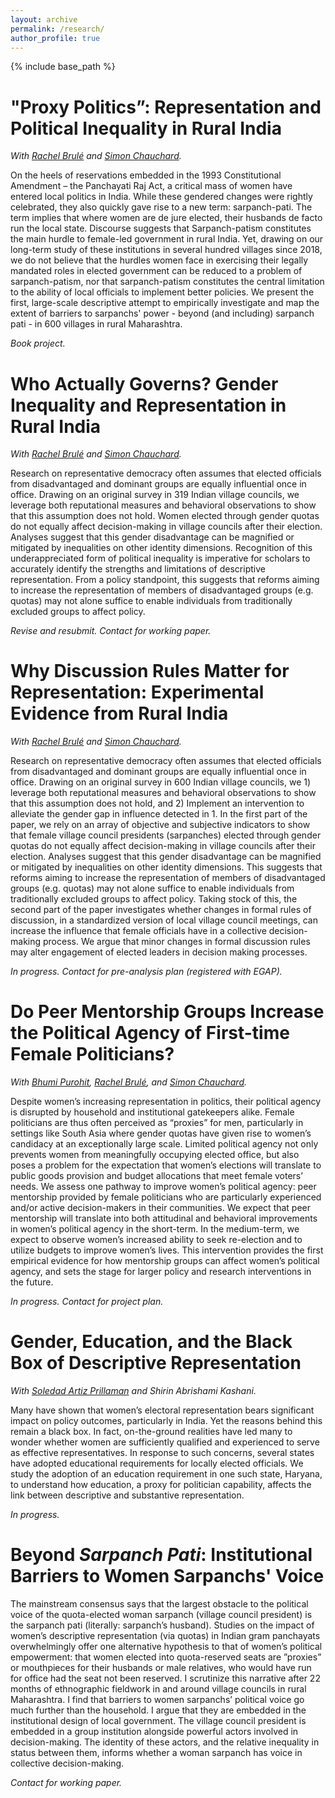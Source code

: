 ```yaml
---
layout: archive
permalink: /research/
author_profile: true
---
```

{% include base_path %}

"Proxy Politics”: Representation and Political Inequality in Rural India
======

_With [Rachel Brulé](https://rachelbrule.com/) and [Simon Chauchard](https://www.simonchauchard.com/)._

On the heels of reservations embedded in the 1993 Constitutional Amendment – the Panchayati Raj Act, a critical mass of women have entered local politics in India. While these gendered changes were rightly celebrated, they also quickly gave rise to a new term: sarpanch-pati. The term implies that where women are de jure elected, their husbands de facto run the local state. Discourse suggests that Sarpanch-patism constitutes the main hurdle to female-led government in rural India. Yet, drawing on our long-term study of these institutions in several hundred villages since 2018, we do not believe that the hurdles women face in
exercising their legally mandated roles in elected government can be reduced to a problem of sarpanch-patism, nor that sarpanch-patism constitutes the central limitation to the ability of local officials to implement better policies. We present the first, large-scale descriptive attempt to empirically investigate and map the extent of barriers to sarpanchs' power - beyond (and including) sarpanch pati - in 600 villages in rural Maharashtra.

_Book project._

Who Actually Governs? Gender Inequality and Representation in Rural India
======

_With [Rachel Brulé](https://rachelbrule.com/) and [Simon Chauchard](https://www.simonchauchard.com/)._

Research on representative democracy often assumes that elected officials from disadvantaged and dominant groups are equally influential once in office. Drawing on an original survey in 319 Indian village councils, we leverage both reputational measures and behavioral observations to show that this assumption does not hold. Women elected through gender quotas do not equally affect decision-making in village councils after their election. Analyses suggest that this gender disadvantage can be magnified or mitigated by inequalities on other identity dimensions. Recognition of this underappreciated form of political inequality is imperative for scholars to accurately identify the strengths and limitations of descriptive representation. From a policy standpoint, this suggests that reforms aiming to increase the representation of members of disadvantaged groups (e.g. quotas) may not alone suffice to enable individuals from traditionally excluded groups to affect policy. 

_Revise and resubmit. Contact for working paper._

Why Discussion Rules Matter for Representation: Experimental Evidence from Rural India
======

_With [Rachel Brulé](https://rachelbrule.com/) and [Simon Chauchard](https://www.simonchauchard.com/)._

Research on representative democracy often assumes that elected officials from disadvantaged and dominant groups are equally influential once in office. Drawing on an original survey in 600 Indian village councils, we 1) leverage both reputational measures and behavioral observations to show that this assumption does not hold, and 2) Implement an intervention to alleviate the gender gap in influence detected in 1. In the first part of the paper, we rely on an array of objective and subjective indicators to show that female village council presidents (sarpanches) elected through gender quotas do not equally affect decision-making in village councils after their election. Analyses suggest that this gender disadvantage can be magnified or mitigated by inequalities on other identity dimensions. This suggests that reforms aiming to increase the representation of members of disadvantaged groups (e.g. quotas) may not alone suffice to enable individuals from traditionally excluded groups to affect policy. Taking stock of this, the second part of the paper investigates whether changes in formal rules of discussion, in a standardized version of local village council meetings, can increase the influence that female officials have in a collective decision-making process. We argue that minor changes in formal discussion rules may alter engagement of elected leaders in decision making processes.

_In progress. Contact for pre-analysis plan (registered with EGAP)._


Do Peer Mentorship Groups Increase the Political Agency of First-time Female Politicians?
======

_With [Bhumi Purohit](https://www.bhumipurohit.com/), [Rachel Brulé](https://rachelbrule.com), and [Simon Chauchard](https://www.simonchauchard.com/)._

Despite women’s increasing representation in politics, their political agency is disrupted by household and institutional gatekeepers alike. Female politicians are thus often perceived as “proxies” for men, particularly in settings like South Asia where gender quotas have given rise to women’s candidacy at an exceptionally large scale. Limited political agency not only prevents women from meaningfully occupying elected office, but also poses a problem for the  expectation that women’s elections will translate to public goods provision and budget allocations that meet female voters’ needs. We assess one pathway to improve women’s political agency: peer mentorship provided by female politicians who are particularly experienced and/or active decision-makers in their communities. We expect that peer mentorship will translate into both attitudinal and behavioral improvements in women’s political agency in the short-term. In the medium-term, we expect to observe women’s increased ability to seek re-election and to utilize budgets to improve women’s lives. This intervention provides the first empirical evidence for how mentorship groups can affect women’s political agency, and sets the stage for larger policy and research interventions in the future.

_In progress. Contact for project plan._

Gender, Education, and the Black Box of Descriptive Representation
======

_With [Soledad Artiz Prillaman](https://www.soledadprillaman.com/) and Shirin Abrishami Kashani._

Many have shown that women’s electoral representation bears significant impact on policy outcomes, particularly in India. Yet the reasons behind this remain a black box. In fact, on-the-ground realities have led many to wonder whether women are sufficiently qualified and experienced to serve as effective representatives. In response to such concerns, several states have adopted educational requirements for locally elected officials. We study the adoption of an education requirement in one such state, Haryana, to understand how education, a proxy for politician capability, affects the link between descriptive and substantive representation. 

_In progress._

Beyond _Sarpanch Pati_: Institutional Barriers to Women Sarpanchs' Voice
======

The mainstream consensus says that the largest obstacle to the political voice of the quota-elected woman sarpanch (village council president) is the sarpanch pati (literally: sarpanch’s husband). Studies on the impact of women’s descriptive representation (via quotas) in Indian gram panchayats overwhelmingly offer one alternative hypothesis to that of women’s political empowerment: that women elected into quota-reserved seats are ”proxies” or mouthpieces for their husbands or male relatives, who would have run for office had the seat not been reserved. I scrutinize this narrative after 22 months of ethnographic fieldwork in and around village councils in rural Maharashtra. I find that barriers to women sarpanchs’ political voice go much further than the household. I argue that they are embedded in the institutional design of local government. The village council president is embedded in a group institution alongside powerful actors involved in decision-making. The identity of these actors, and the relative inequality in status between them, informs whether a woman sarpanch has voice in collective decision-making.

_Contact for working paper._
